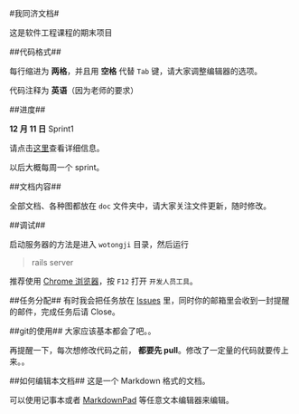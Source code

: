 #我同济文档#

这是软件工程课程的期末项目

##代码格式##

每行缩进为 **两格**，并且用 **空格** 代替 `Tab` 键，请大家调整编辑器的选项。

代码注释为 **英语**（因为老师的要求）

##进度##

**12 月 11 日** Sprint1

请点击[这里](https://github.com/greenmoon55/wotongji/issues/milestones)查看详细信息。

以后大概每周一个 sprint。

##文档内容##

全部文档、各种图都放在 `doc` 文件夹中，请大家关注文件更新，随时修改。

##调试##

启动服务器的方法是进入 `wotongji` 目录，然后运行
> rails server

推荐使用 [Chrome 浏览器](https://www.google.com/chrome)，按 `F12` 打开 `开发人员工具`。

##任务分配##
有时我会把任务放在 [Issues](https://github.com/greenmoon55/wotongji/issues) 里，同时你的邮箱里会收到一封提醒的邮件，完成任务后请 Close。

##git的使用##
大家应该基本都会了吧。。

再提醒一下，每次想修改代码之前， **都要先 pull**。修改了一定量的代码就要传上来。。

##如何编辑本文档##
这是一个 Markdown 格式的文档。

可以使用记事本或者 [MarkdownPad](http://markdownpad.com) 等任意文本编辑器来编辑。